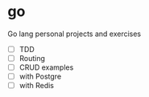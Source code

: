 # go
Go lang personal projects and exercises

- [ ] TDD
- [ ] Routing
- [ ] CRUD examples
- [ ] with Postgre
- [ ] with Redis
